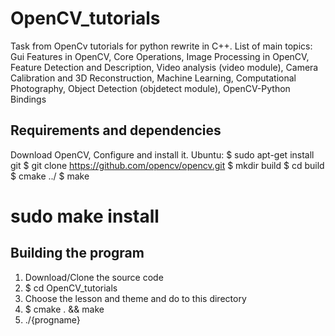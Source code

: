 # OpenCV_tutorials

Task from OpenCv tutorials for python rewrite in C++. List of main topics: Gui Features in OpenCV, Core Operations, Image Processing in OpenCV,
Feature Detection and Description, Video analysis (video module), Camera Calibration and 3D Reconstruction, Machine Learning, Computational Photography,
Object Detection (objdetect module), OpenCV-Python Bindings

## Requirements and dependencies

Download OpenCV, Configure and install it.
Ubuntu:
$ sudo apt-get install git
$ git clone https://github.com/opencv/opencv.git
$ mkdir build
$ cd build
$ cmake ../
$ make
# sudo make install

## Building the program

1. Download/Clone the source code
2. $ cd OpenCV_tutorials
3. Choose the lesson and theme and do to this directory
4. $ cmake . && make
5. ./{progname}
